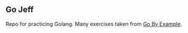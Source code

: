 ## Go Jeff

Repo for practicing Golang. Many exercises taken from [Go By Example](https://gobyexample.com/).